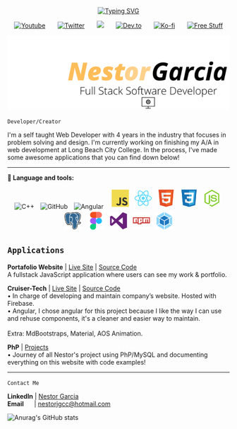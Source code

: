 <!-- markdownlint-disable MD033 MD041 -->


<p align="center">
<a href="https://git.io/typing-svg"><img src="https://readme-typing-svg.demolab.com?font=Fira+Code&weight=600&pause=1000&color=9111F7&center=true&vCenter=true&width=435&lines=Web+Developer;4%2B+years+of+experience" alt="Typing SVG" /></a>

</p>

<p align="center">
  <a href="https://www.youtube.com/c/DevProTips"><img width="32px" alt="Youtube" title="Youtube" src="https://i.imgur.com/qiXu7b2.png"/></a>
  &#8287;&#8287;&#8287;&#8287;&#8287;
  <a href="https://twitter.com/DenverCoder1"><img width="32px" alt="Twitter" title="Twitter" src="https://i.imgur.com/OXZM1L6.png"/></a>
  &#8287;&#8287;&#8287;&#8287;&#8287;
  <a href="https://discord.gg/fPrdqh3Zfu" alt="Discord" title="Dev Pro Tips Discord Server"><img width="32px" src="https://i.imgur.com/OViZO8J.png"/></a>
  &#8287;&#8287;&#8287;&#8287;&#8287;
  <a href="https://dev.to/denvercoder1"><img width="32px" alt="Dev.to" title="DenverCoder1 Dev.to" src="https://i.imgur.com/mVm29vK.png"></a>
  &#8287;&#8287;&#8287;&#8287;&#8287;
  <a href="https://ko-fi.com/jlawrence"><img width="32px" alt="Ko-fi" title="Buy me a coffee" src="https://i.imgur.com/PpLeD3K.png"/></a>
  &#8287;&#8287;&#8287;&#8287;&#8287;
  <a href="http://eyl327.mywebcommunity.org/promos/"><img width="32px" alt="Free Stuff" title="Free gifts for you" src="https://i.imgur.com/0uVwkoZ.png"/></a>
</p>
<!-- markdownlint-enable MD033 -->
<p align="center">
  <img width="750" src="/Garcia3.png" alt="banner">
</p>

`Developer/Creator`

<p align="left">
  I'm a self taught Web Developer with 4 years in the industry that focuses in problem solving and design. I'm currently working on finishing my A/A in web development at Long Beach City College. In the process, I've made some awesome applications that you can find down below!
</p>

---

  **🧰 Language and tools:**<br>
    <p align="center">
  <img alt="C++" height="40"   style="padding-right:10px;" src="https://cdn.jsdelivr.net/gh/devicons/devicon/icons/cplusplus/cplusplus-line.svg" />
<img alt="GitHub" height="40"   style="padding-right:10px;" src="https://cdn.jsdelivr.net/gh/devicons/devicon/icons/github/github-original.svg" />
  <img alt="Angular"  height="40"  style="padding-right:10px;" src="https://cdn.jsdelivr.net/gh/devicons/devicon/icons/angularjs/angularjs-plain.svg" />
      <img src="https://raw.githubusercontent.com/devicons/devicon/c7d326b6009e60442abc35fa45706d6f30ee4c8e/icons/javascript/javascript-original.svg" alt="JavaScript" height="40" style="vertical-align:top; margin:4px">
      <img src="https://raw.githubusercontent.com/devicons/devicon/c7d326b6009e60442abc35fa45706d6f30ee4c8e/icons/react/react-original.svg" alt="React" height="40" style="vertical-align:top; margin:4px">
      <img src="https://raw.githubusercontent.com/devicons/devicon/c7d326b6009e60442abc35fa45706d6f30ee4c8e/icons/html5/html5-original.svg" alt="HTML" height="40" style="vertical-align:top; margin:4px">
      <img src="https://raw.githubusercontent.com/devicons/devicon/c7d326b6009e60442abc35fa45706d6f30ee4c8e/icons/css3/css3-original.svg" alt="CSS" height="40" style="vertical-   align:top; margin:4px">
      <img src="https://raw.githubusercontent.com/devicons/devicon/c7d326b6009e60442abc35fa45706d6f30ee4c8e/icons/nodejs/nodejs-original.svg" alt="NodeJS" height="40" style="vertical-align:top; margin:4px">
      <img src="https://raw.githubusercontent.com/devicons/devicon/c7d326b6009e60442abc35fa45706d6f30ee4c8e/icons/postgresql/postgresql-original.svg" alt="PostgreSQL" height="40" style="vertical-align:top; margin:4px">
      <img src="https://raw.githubusercontent.com/devicons/devicon/c7d326b6009e60442abc35fa45706d6f30ee4c8e/icons/figma/figma-original.svg" alt="Figma" height="40" style="vertical-align:top; margin:4px">
      <img src="https://raw.githubusercontent.com/devicons/devicon/c7d326b6009e60442abc35fa45706d6f30ee4c8e/icons/visualstudio/visualstudio-plain.svg" alt="VSCode" height="40" style="vertical-align:top; margin:4px">
      <img src="https://raw.githubusercontent.com/devicons/devicon/c7d326b6009e60442abc35fa45706d6f30ee4c8e/icons/npm/npm-original-wordmark.svg" alt="npm" height="40" style="vertical-align:top; margin:4px">
      <img src="https://raw.githubusercontent.com/devicons/devicon/c7d326b6009e60442abc35fa45706d6f30ee4c8e/icons/webpack/webpack-original.svg" alt="Webpack" height="40" style="vertical-align:top; margin:4px">
    </p>


`Applications`
---

**Portafolio Website** | [Live Site](https://nestorjgc.io/) | [Source Code](https://nestorjgc.io/)<br>
A fullstack JavaScript application where users can see my work & portfolio.

**Cruiser-Tech** | [Live Site](https://cruisertech-dev.web.app/) | [Source Code](https://cruisertech-dev.web.app/)<br>
• In charge of developing and maintain company’s website. Hosted with Firebase. <br>
• Angular, I chose angular for this project because I like the way I can use and rehuse components, it's a cleaner and easier way to maintain. <br> <br>
Extra: MdBootstraps, Material, AOS Animation.

**PhP** | [Projects](https://nestor-journal-weeks.nestorjgc.repl.co/) <br>
• Journey of all Nestor's project using PhP/MySQL and documenting everything on this website with code examples!

---
`Contact Me`

**LinkedIn** | [Nestor Garcia](https://www.linkedin.com/in/nestorjgc)<br>
**Email**&nbsp;&nbsp;&nbsp;&nbsp;&nbsp;&nbsp;| nestorjgcc@hotmail.com<br>


![Anurag's GitHub stats](https://github-readme-stats.vercel.app/api?username=nestorjgc&show_icons=true&theme=gruvbox)



